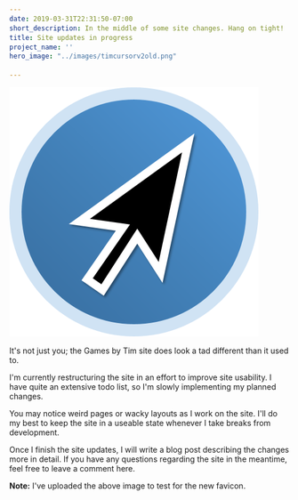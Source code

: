 ```yaml
---
date: 2019-03-31T22:31:50-07:00
short_description: In the middle of some site changes. Hang on tight!
title: Site updates in progress
project_name: ''
hero_image: "../images/timcursorv2old.png"

---
```

<div class="image150"></div>

![](../images/timcursorv2old.png)

It's not just you; the Games by Tim site does look a tad different than it used to.

I'm currently restructuring the site in an effort to improve site usability. I have quite an extensive todo list, so I'm slowly implementing my planned changes.

You may notice weird pages or wacky layouts as I work on the site. I'll do my best to keep the site in a useable state whenever I take breaks from development.

Once I finish the site updates, I will write a blog post describing the changes more in detail. If you have any questions regarding the site in the meantime, feel free to leave a comment here.

**Note:** I've uploaded the above image to test for the new favicon.